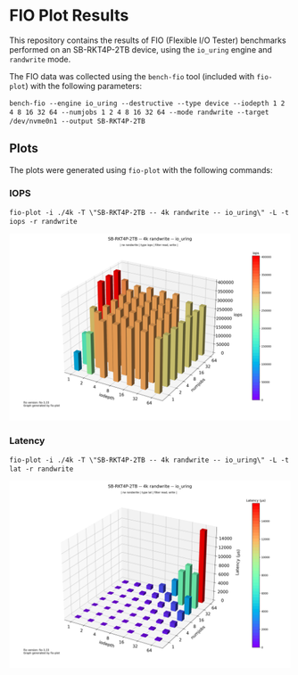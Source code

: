 # FIO Plot Results

This repository contains the results of FIO (Flexible I/O Tester) benchmarks performed on an SB-RKT4P-2TB device, using the `io_uring` engine and `randwrite` mode.

The FIO data was collected using the `bench-fio` tool (included with `fio-plot`) with the following parameters:

```
bench-fio --engine io_uring --destructive --type device --iodepth 1 2 4 8 16 32 64 --numjobs 1 2 4 8 16 32 64 --mode randwrite --target /dev/nvme0n1 --output SB-RKT4P-2TB
```

## Plots

The plots were generated using `fio-plot` with the following commands:

### IOPS

```
fio-plot -i ./4k -T \"SB-RKT4P-2TB -- 4k randwrite -- io_uring\" -L -t iops -r randwrite
```

![IOPS Plot](SB-RKT4P-2TB----4k-randwrite----io_uring_2023-06-27_180210_KB.png)

### Latency

```
fio-plot -i ./4k -T \"SB-RKT4P-2TB -- 4k randwrite -- io_uring\" -L -t lat -r randwrite
```

![Latency Plot](SB-RKT4P-2TB----4k-randwrite----io_uring_2023-06-27_180214_QH.png)
